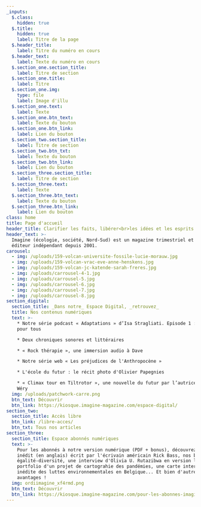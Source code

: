 ```yaml
---
_inputs:
  $.class:
    hidden: true
  $.title:
    hidden: true
    label: Titre de la page
  $.header_title:
    label: Titre du numéro en cours
  $.header_text:
    label: Texte du numéro en cours
  $.section_one.section_title:
    label: Titre de section
  $.section_one.title:
    label: Titre
  $.section_one.img:
    type: file
    label: Image d'illu
  $.section_one.text:
    label: Texte
  $.section_one.btn_text:
    label: Texte du bouton
  $.section_one.btn_link:
    label: Lien du bouton
  $.section_two.section_title:
    label: Titre de section
  $.section_two.btn_txt:
    label: Texte du bouton
  $.section_two.btn_link:
    label: Lien du bouton
  $.section_three.section_title:
    label: Titre de section
  $.section_three.text:
    label: Texte
  $.section_three.btn_text:
    label: Texte du bouton
  $.section_three.btn_link:
    label: Lien du bouton
class: home
title: Page d'accueil
header_title: Clarifier les faits, libérer<br>les idées et les esprits
header_text: >-
  Imagine (écologie, société, Nord-Sud) est un magazine trimestriel et un
  éditeur indépendant depuis 2001.
carousel:
  - img: /uploads/159-volcan-universite-fossile-lucie-morauw.jpg
  - img: /uploads/159-volcan-vrac-eve-anne-henskens.jpg
  - img: /uploads/159-volcan-jc-katende-sarah-freres.jpg
  - img: /uploads/carrousel-4-1.jpg
  - img: /uploads/carrousel-5.jpg
  - img: /uploads/carrousel-6.jpg
  - img: /uploads/carrousel-7.jpg
  - img: /uploads/carrousel-8.jpg
section_digital:
  section_title: _Dans notre_ Espace Digital, _retrouvez_
  title: Nos contenus numériques
  text: >-
    * Notre série podcast « Adaptations » d’Isa Stragliati. Episode 1 : de l’eau
    pour tous

    * Deux chroniques sonores et littéraires 

    * « Rock thérapie », une immersion audio à Dave 

    * Notre série web « Les préjudices de l'Anthropocène » 

    * L'école du futur : le récit photo d'Olivier Papegnies 

    * « Climax tour en Tiltrotor », une nouvelle du futur par l’autrice Isabelle
    Wéry
  img: /uploads/patchwork-carre.png
  btn_text: Découvrir
  btn_link: https://kiosque.imagine-magazine.com/espace-digital/
section_two:
  section_title: Accès libre
  btn_link: /libre-acces/
  btn_txt: Tous nos articles
section_three:
  section_title: Espace abonnés numériques
  text: >-
    Pour les abonnés à notre version numérique (PDF + bonus), découvrez un texte
    inédit (en anglais) écrit par l'écrivain américain Rick Bass, nos baromètres
    égalité-diversité, une interview d'Olivia U. Rutazibwa en version longue, le
    portfolio d'un projet de cartograhie des pandémies, une carte interactive
    inédite des luttes environnementales en Belgique... Et bien d'autres
    avantages !
  img: ordiimagine_xf4rmd.png
  btn_text: Découvrir
  btn_link: https://kiosque.imagine-magazine.com/pour-les-abonnes-imagine/
---
```

